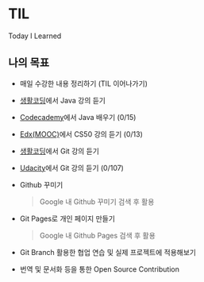 # TIL

Today I Learned



## 나의 목표

+ 매일 수강한 내용 정리하기 (TIL 이어나가기)


+ [생활코딩](https://opentutorials.org/course/3930)에서 Java 강의 듣기

+ [Codecademy](https://www.codecademy.com/learn/learn-java)에서 Java 배우기 (0/15)

+ [Edx(MOOC)](https://www.youtube.com/watch?v=YoXxevp1WRQ&list=PLhQjrBD2T382_R182iC2gNZI9HzWFMC_8)에서 CS50 강의 듣기 (0/13)
+ [생활코딩](https://opentutorials.org/course/3838)에서 Git 강의 듣기
+ [Udacity](https://www.youtube.com/playlist?list=PLAwxTw4SYaPk8_-6IGxJtD3i2QAu5_s_p)에서 Git 강의 듣기 (0/107)



+ Github 꾸미기

  > Google 내 Github 꾸미기 검색 후 활용

  

+ Git Pages로 개인 페이지 만들기

  > Google 내 Github Pages 검색 후 활용

  

+ Git Branch 활용한 협업 연습 및 실제 프로젝트에 적용해보기



+ 번역 및 문서화 등을 통한 Open Source Contribution

